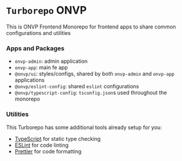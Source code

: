 # `Turborepo` ONVP

This is ONVP Frontend Monorepo for frontend apps to share common configurations and utilities

### Apps and Packages

- `onvp-admin`: admin application
- `onvp-app`: main fe app
- `@onvp/ui`: styles/configs, shared by both `onvp-admin` and `onvp-app` applications
- `@onvp/eslint-config`: shared `eslint` configurations
- `@onvp/typescript-config`: `tsconfig.json`s used throughout the monorepo

### Utilities

This Turborepo has some additional tools already setup for you:

- [TypeScript](https://www.typescriptlang.org/) for static type checking
- [ESLint](https://eslint.org/) for code linting
- [Prettier](https://prettier.io) for code formatting
